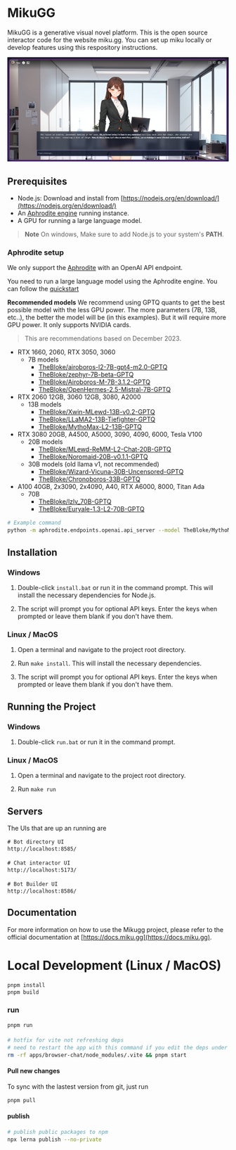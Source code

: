 # MikuGG

MikuGG is a generative visual novel platform. This is the open source interactor code for the website miku.gg. You can set up miku locally or develop features using this respository instructions.

![](/preview.png)

## Prerequisites

- Node.js: Download and install from [https://nodejs.org/en/download/](https://nodejs.org/en/download/)
- An [Aphrodite engine](https://github.com/PygmalionAI/aphrodite-engine#quickstart) running instance.
- A GPU for running a large language model.

> **Note**
> On windows, Make sure to add  Node.js to your system's **PATH**.

### Aphrodite setup

We only support the [Aphrodite](https://github.com/PygmalionAI/aphrodite-engine) with an OpenAI API endpoint.

You need to run a large language model using the Aphrodite engine. You can follow the [quickstart](https://github.com/PygmalionAI/aphrodite-engine#quickstart)

**Recommended models**
We recommend using GPTQ quants to get the best possible model with the less GPU power. The more parameters (7B, 13B, etc..), the better the model will be (in this examples). But it will require more GPU power. It only supports NVIDIA cards.
> This are recommendations based on December 2023.

- RTX 1660, 2060, RTX 3050, 3060
  - 7B models
    - [TheBloke/airoboros-l2-7B-gpt4-m2.0-GPTQ](https://huggingface.co/TheBloke/airoboros-l2-7B-gpt4-m2.0-GPTQ)
    - [TheBloke/zephyr-7B-beta-GPTQ](https://huggingface.co/TheBloke/zephyr-7B-beta-GPTQ)
    - [TheBloke/Airoboros-M-7B-3.1.2-GPTQ](https://huggingface.co/TheBloke/Airoboros-M-7B-3.1.2-GPTQ)
    - [TheBloke/OpenHermes-2.5-Mistral-7B-GPTQ](https://huggingface.co/TheBloke/OpenHermes-2.5-Mistral-7B-GPTQ)
- RTX 2060 12GB, 3060 12GB, 3080, A2000
  - 13B models
    - [TheBloke/Xwin-MLewd-13B-v0.2-GPTQ](https://huggingface.co/TheBloke/Xwin-MLewd-13B-v0.2-GPTQ)
    - [TheBloke/LLaMA2-13B-Tiefighter-GPTQ](https://huggingface.co/TheBloke/LLaMA2-13B-Tiefighter-GPTQ)
    - [TheBloke/MythoMax-L2-13B-GPTQ](https://huggingface.co/TheBloke/MythoMax-L2-13B-GPTQ)
- RTX 3080 20GB, A4500, A5000, 3090, 4090, 6000, Tesla V100
  - 20B models
    - [TheBloke/MLewd-ReMM-L2-Chat-20B-GPTQ](https://huggingface.co/TheBloke/MLewd-ReMM-L2-Chat-20B-GPTQ)
    - [TheBloke/Noromaid-20B-v0.1.1-GPTQ](https://huggingface.co/TheBloke/Noromaid-20B-v0.1.1-GPTQ)
  - 30B models (old llama v1, not recommended)
    - [TheBloke/Wizard-Vicuna-30B-Uncensored-GPTQ](https://huggingface.co/TheBloke/Wizard-Vicuna-30B-Uncensored-GPTQ)
    - [TheBloke/Chronoboros-33B-GPTQ](https://huggingface.co/TheBloke/Chronoboros-33B-GPTQ)
- A100 40GB, 2x3090, 2x4090, A40, RTX A6000, 8000, Titan Ada
  - 70B
    - [TheBloke/lzlv_70B-GPTQ](https://huggingface.co/TheBloke/lzlv_70B-GPTQ)
    - [TheBloke/Euryale-1.3-L2-70B-GPTQ](https://huggingface.co/TheBloke/Euryale-1.3-L2-70B-GPTQ)

```bash
# Example command
python -m aphrodite.endpoints.openai.api_server --model TheBloke/MythoMax-L2-13B-GPTQ -q gptq --api-keys sk-EMPTY
```

## Installation

### Windows

1. Double-click `install.bat` or run it in the command prompt. This will install the necessary dependencies for Node.js.

2. The script will prompt you for optional API keys. Enter the keys when prompted or leave them blank if you don't have them.

### Linux / MacOS

1. Open a terminal and navigate to the project root directory.

2. Run `make install`. This will install the necessary dependencies.

3. The script will prompt you for optional API keys. Enter the keys when prompted or leave them blank if you don't have them.

## Running the Project

### Windows

1. Double-click `run.bat` or run it in the command prompt.

### Linux / MacOS

1. Open a terminal and navigate to the project root directory.

2. Run `make run`

## Servers
The UIs that are up an running are
```
# Bot directory UI
http://localhost:8585/

# Chat interactor UI
http://localhost:5173/

# Bot Builder UI
http://localhost:8586/
```

## Documentation

For more information on how to use the Mikugg project, please refer to the official documentation at [https://docs.miku.gg](https://docs.miku.gg).

# Local Development (Linux / MacOS)
```
pnpm install
pnpm build
```

### run
```bash
pnpm run

# hotfix for vite not refreshing deps
# need to restart the app with this command if you edit the deps under package/ 
rm -rf apps/browser-chat/node_modules/.vite && pnpm start 
```

#### Pull new changes
To sync with the lastest version from git, just run
```bash
pnpm pull
```

#### publish
```bash
# publish public packages to npm
npx lerna publish --no-private
```